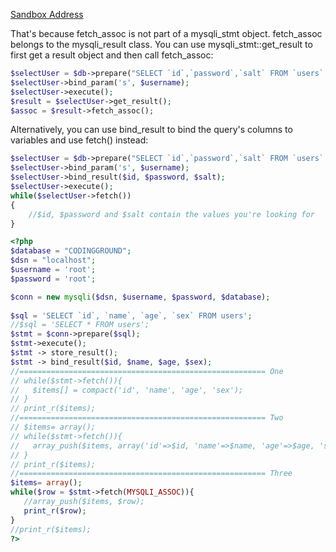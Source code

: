 [Sandbox Address](https://www.tutorialspoint.com/php_mysql_online.php)

That's because fetch_assoc is not part of a mysqli_stmt object. fetch_assoc belongs to the mysqli_result class. You can use mysqli_stmt::get_result to first get a result object and then call fetch_assoc:

```php
$selectUser = $db->prepare("SELECT `id`,`password`,`salt` FROM `users` WHERE `username`=?");
$selectUser->bind_param('s', $username);
$selectUser->execute();
$result = $selectUser->get_result();
$assoc = $result->fetch_assoc();
```

Alternatively, you can use bind_result to bind the query's columns to variables and use fetch() instead:

```php
$selectUser = $db->prepare("SELECT `id`,`password`,`salt` FROM `users` WHERE `username`=?");
$selectUser->bind_param('s', $username);
$selectUser->bind_result($id, $password, $salt);
$selectUser->execute();
while($selectUser->fetch())
{
    //$id, $password and $salt contain the values you're looking for
}
```

```php
<?php
$database = "CODINGGROUND";
$dsn = "localhost";
$username = 'root';
$password = 'root';

$conn = new mysqli($dsn, $username, $password, $database);
 
$sql = 'SELECT `id`, `name`, `age`, `sex` FROM users';
//$sql = 'SELECT * FROM users';
$stmt = $conn->prepare($sql);
$stmt->execute();
$stmt -> store_result();
$stmt -> bind_result($id, $name, $age, $sex);
//======================================================= One
// while($stmt->fetch()){
//   $items[] = compact('id', 'name', 'age', 'sex');
// }
// print_r($items);
//======================================================= Two
// $items= array();
// while($stmt->fetch()){
//   array_push($items, array('id'=>$id, 'name'=>$name, 'age'=>$age, 'sex'=>$sex));
// }
// print_r($items);
//======================================================= Three
$items= array();
while($row = $stmt->fetch(MYSQLI_ASSOC)){
   //array_push($items, $row);
   print_r($row);
}
//print_r($items);
?>
```
